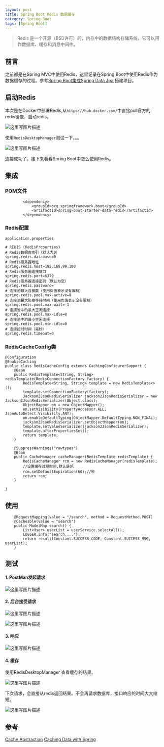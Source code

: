 ```yaml
---
layout: post
title: Spring Boot Redis 数据缓存
category: Spring Boot 
tags: [Spring Boot]
---
```

>Redis 是一个开源（BSD许可）的，内存中的数据结构存储系统，它可以用作数据库、缓存和消息中间件。

## 前言

之前都是在Spring MVC中使用Redis，这里记录在Spring Boot中使用Redis作为数据缓存的过程。参考[Spring Boot集成Spring Data Jpa](http://blog.csdn.net/RickyIT/article/details/73178856),搭建项目。

## 启动Redis

本次是在Docker中部署Redis,从`https://hub.docker.com/`中直接pull官方的redis镜像，启动redis。

![这里写图片描述](http://img.blog.csdn.net/20170613110301459?watermark/2/text/aHR0cDovL2Jsb2cuY3Nkbi5uZXQvUmlja3lJVA==/font/5a6L5L2T/fontsize/400/fill/I0JBQkFCMA==/dissolve/70/gravity/SouthEast)

使用`RedisDesktopManager`测试一下。。。

![这里写图片描述](http://img.blog.csdn.net/20170613110404723?watermark/2/text/aHR0cDovL2Jsb2cuY3Nkbi5uZXQvUmlja3lJVA==/font/5a6L5L2T/fontsize/400/fill/I0JBQkFCMA==/dissolve/70/gravity/SouthEast)

连接成功了。接下来看看Spring Boot中怎么使用Redis。

## 集成

### POM文件

```--xml
        <dependency>
            <groupId>org.springframework.boot</groupId>
            <artifactId>spring-boot-starter-data-redis</artifactId>
        </dependency>
```

### Redis配置
`application.properties`
```
# REDIS (RedisProperties)
# Redis数据库索引（默认为0）
spring.redis.database=0  
# Redis服务器地址
spring.redis.host=192.168.99.100
# Redis服务器连接端口
spring.redis.port=6379  
# Redis服务器连接密码（默认为空）
spring.redis.password=
# 连接池最大连接数（使用负值表示没有限制）
spring.redis.pool.max-active=8  
# 连接池最大阻塞等待时间（使用负值表示没有限制）
spring.redis.pool.max-wait=-1  
# 连接池中的最大空闲连接
spring.redis.pool.max-idle=8  
# 连接池中的最小空闲连接
spring.redis.pool.min-idle=0  
# 连接超时时间（毫秒）
spring.redis.timeout=0  
```


### RedisCacheConfig类

```
@Configuration
@EnableCaching
public class RedisCacheConfig extends CachingConfigurerSupport {
	@Bean
	public RedisTemplate<String, String> redisTemplate(RedisConnectionFactory factory) {
		RedisTemplate<String, String> template = new RedisTemplate<>();
		template.setConnectionFactory(factory);
		Jackson2JsonRedisSerializer jackson2JsonRedisSerializer = new Jackson2JsonRedisSerializer(Object.class);
		ObjectMapper om = new ObjectMapper();
		om.setVisibility(PropertyAccessor.ALL, JsonAutoDetect.Visibility.ANY);
		om.enableDefaultTyping(ObjectMapper.DefaultTyping.NON_FINAL);
		jackson2JsonRedisSerializer.setObjectMapper(om);
		template.setValueSerializer(jackson2JsonRedisSerializer);
		template.afterPropertiesSet();
		return template;
	}

	@SuppressWarnings("rawtypes")
	@Bean
	public CacheManager cacheManager(RedisTemplate redisTemplate) {
		RedisCacheManager rcm = new RedisCacheManager(redisTemplate);
		//设置缓存过期时间,默认是0l
		rcm.setDefaultExpiration(60);//秒
		return rcm;
	}

}
```

## 使用

```--java
	@RequestMapping(value = "/search", method = RequestMethod.POST)
	@Cacheable(value = "search")
	public ModelMap search() {
		List<User> userList = userService.selectAll();
		LOGGER.info("search....");
		return result(Constant.SUCCESS_CODE, Constant.SUCCESS_MSG, userList);
	}
```


## 测试

#### 1. PostMan发起请求

![这里写图片描述](http://img.blog.csdn.net/20170614144719384?watermark/2/text/aHR0cDovL2Jsb2cuY3Nkbi5uZXQvUmlja3lJVA==/font/5a6L5L2T/fontsize/400/fill/I0JBQkFCMA==/dissolve/70/gravity/SouthEast)
#### 2. 后台接受请求

![这里写图片描述](http://img.blog.csdn.net/20170614144737743?watermark/2/text/aHR0cDovL2Jsb2cuY3Nkbi5uZXQvUmlja3lJVA==/font/5a6L5L2T/fontsize/400/fill/I0JBQkFCMA==/dissolve/70/gravity/SouthEast)

![这里写图片描述](http://img.blog.csdn.net/20170614144806665?watermark/2/text/aHR0cDovL2Jsb2cuY3Nkbi5uZXQvUmlja3lJVA==/font/5a6L5L2T/fontsize/400/fill/I0JBQkFCMA==/dissolve/70/gravity/SouthEast)
#### 3. 响应

![这里写图片描述](http://img.blog.csdn.net/20170614145315776?watermark/2/text/aHR0cDovL2Jsb2cuY3Nkbi5uZXQvUmlja3lJVA==/font/5a6L5L2T/fontsize/400/fill/I0JBQkFCMA==/dissolve/70/gravity/SouthEast)
#### 4. 缓存

使用RedisDesktopManager 查看缓存的结果。

![这里写图片描述](http://img.blog.csdn.net/20170614144832702?watermark/2/text/aHR0cDovL2Jsb2cuY3Nkbi5uZXQvUmlja3lJVA==/font/5a6L5L2T/fontsize/400/fill/I0JBQkFCMA==/dissolve/70/gravity/SouthEast)

下次请求，会直接从redis返回结果。不会再请求数据库，接口响应的时间大大缩短。

![这里写图片描述](http://img.blog.csdn.net/20170614145432992?watermark/2/text/aHR0cDovL2Jsb2cuY3Nkbi5uZXQvUmlja3lJVA==/font/5a6L5L2T/fontsize/400/fill/I0JBQkFCMA==/dissolve/70/gravity/SouthEast)

## 参考
[Cache Abstraction](http://docs.spring.io/spring/docs/current/spring-framework-reference/html/cache.html)
[Caching Data with Spring](https://spring.io/guides/gs/caching/)